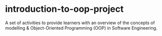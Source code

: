 # introduction-to-oop-project
A set of activities to provide learners with an overview of the concepts of modelling &amp; Object-Oriented Programming (OOP) in Software Engineering.
